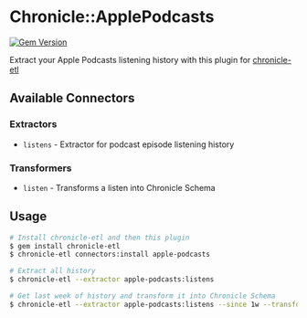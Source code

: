 # Chronicle::ApplePodcasts
[![Gem Version](https://badge.fury.io/rb/chronicle-apple-podcasts.svg)](https://badge.fury.io/rb/chronicle-apple-podcasts)

Extract your Apple Podcasts listening history with this plugin for [chronicle-etl](https://github.com/chronicle-app/chronicle-etl)

## Available Connectors
### Extractors
- `listens` - Extractor for podcast episode listening history

### Transformers
- `listen` - Transforms a listen into Chronicle Schema

## Usage

```sh
# Install chronicle-etl and then this plugin
$ gem install chronicle-etl
$ chronicle-etl connectors:install apple-podcasts

# Extract all history
$ chronicle-etl --extractor apple-podcasts:listens

# Get last week of history and transform it into Chronicle Schema
$ chronicle-etl --extractor apple-podcasts:listens --since 1w --transformer apple-podcasts
```
